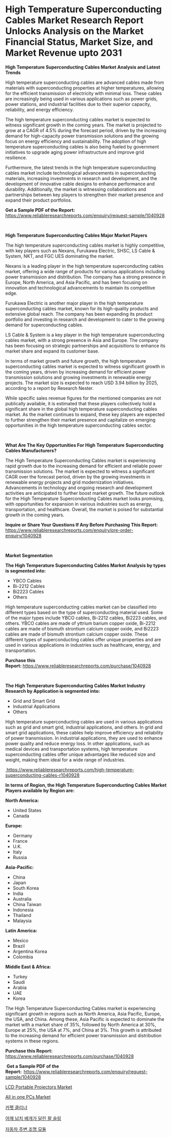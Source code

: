 <p><h1>High Temperature Superconducting Cables Market Research Report Unlocks Analysis on the Market Financial Status, Market Size, and Market Revenue upto 2031</h1></p><p><strong>High Temperature Superconducting Cables Market Analysis and Latest Trends</strong></p>
<p><p>High temperature superconducting cables are advanced cables made from materials with superconducting properties at higher temperatures, allowing for the efficient transmission of electricity with minimal loss. These cables are increasingly being used in various applications such as power grids, power stations, and industrial facilities due to their superior capacity, reliability, and energy efficiency.</p><p>The high temperature superconducting cables market is expected to witness significant growth in the coming years. The market is projected to grow at a CAGR of 4.5% during the forecast period, driven by the increasing demand for high-capacity power transmission solutions and the growing focus on energy efficiency and sustainability. The adoption of high temperature superconducting cables is also being fueled by government initiatives to upgrade aging power infrastructure and improve grid resilience.</p><p>Furthermore, the latest trends in the high temperature superconducting cables market include technological advancements in superconducting materials, increasing investments in research and development, and the development of innovative cable designs to enhance performance and durability. Additionally, the market is witnessing collaborations and partnerships between key players to strengthen their market presence and expand their product portfolios.</p></p>
<p><strong>Get a Sample PDF of the Report:&nbsp;</strong> <a href="https://www.reliableresearchreports.com/enquiry/request-sample/1040928">https://www.reliableresearchreports.com/enquiry/request-sample/1040928</a></p>
<p>&nbsp;</p>
<p><strong>High Temperature Superconducting Cables Major Market Players</strong></p>
<p><p>The high temperature superconducting cables market is highly competitive, with key players such as Nexans, Furukawa Electric, SHSC, LS Cable & System, NKT, and FGC UES dominating the market. </p><p>Nexans is a leading player in the high temperature superconducting cables market, offering a wide range of products for various applications including power transmission and distribution. The company has a strong presence in Europe, North America, and Asia Pacific, and has been focusing on innovation and technological advancements to maintain its competitive edge.</p><p>Furukawa Electric is another major player in the high temperature superconducting cables market, known for its high-quality products and extensive global reach. The company has been expanding its product portfolio and investing in research and development to cater to the growing demand for superconducting cables.</p><p>LS Cable & System is a key player in the high temperature superconducting cables market, with a strong presence in Asia and Europe. The company has been focusing on strategic partnerships and acquisitions to enhance its market share and expand its customer base.</p><p>In terms of market growth and future growth, the high temperature superconducting cables market is expected to witness significant growth in the coming years, driven by increasing demand for efficient power transmission solutions and growing investments in renewable energy projects. The market size is expected to reach USD 3.94 billion by 2025, according to a report by Research Nester.</p><p>While specific sales revenue figures for the mentioned companies are not publically available, it is estimated that these players collectively hold a significant share in the global high temperature superconducting cables market. As the market continues to expand, these key players are expected to further strengthen their market presence and capitalize on emerging opportunities in the high temperature superconducting cables sector.</p></p>
<p>&nbsp;</p>
<p><strong>What Are The Key Opportunities For High Temperature Superconducting Cables Manufacturers?</strong></p>
<p><p>The High Temperature Superconducting Cables market is experiencing rapid growth due to the increasing demand for efficient and reliable power transmission solutions. The market is expected to witness a significant CAGR over the forecast period, driven by the growing investments in renewable energy projects and grid modernization initiatives. Advancements in technology and ongoing research and development activities are anticipated to further boost market growth. The future outlook for the High Temperature Superconducting Cables market looks promising, with opportunities for expansion in various industries such as energy, transportation, and healthcare. Overall, the market is poised for substantial growth in the coming years.</p></p>
<p><strong>Inquire or Share Your Questions If Any Before Purchasing This Report:</strong> <a href="https://www.reliableresearchreports.com/enquiry/pre-order-enquiry/1040928">https://www.reliableresearchreports.com/enquiry/pre-order-enquiry/1040928</a></p>
<p>&nbsp;</p>
<p><strong>Market Segmentation</strong></p>
<p><strong>The High Temperature Superconducting Cables Market Analysis by types is segmented into:</strong></p>
<p><ul><li>YBCO Cables</li><li>Bi-2212 Cables</li><li>Bi2223 Cables</li><li>Others</li></ul></p>
<p><p>High temperature superconducting cables market can be classified into different types based on the type of superconducting material used. Some of the major types include YBCO cables, Bi-2212 cables, Bi2223 cables, and others. YBCO cables are made of yttrium barium copper oxide, Bi-2212 cables are made of bismuth strontium calcium copper oxide, and Bi2223 cables are made of bismuth strontium calcium copper oxide. These different types of superconducting cables offer unique properties and are used in various applications in industries such as healthcare, energy, and transportation.</p></p>
<p><strong>Purchase this Report:&nbsp;</strong><a href="https://www.reliableresearchreports.com/purchase/1040928">https://www.reliableresearchreports.com/purchase/1040928</a></p>
<p>&nbsp;</p>
<p><strong>The High Temperature Superconducting Cables Market Industry Research by Application is segmented into:</strong></p>
<p><ul><li>Grid and Smart Grid</li><li>Industrial Applications</li><li>Others</li></ul></p>
<p><p>High temperature superconducting cables are used in various applications such as grid and smart grid, industrial applications, and others. In grid and smart grid applications, these cables help improve efficiency and reliability of power transmission. In industrial applications, they are used to enhance power quality and reduce energy loss. In other applications, such as medical devices and transportation systems, high temperature superconducting cables offer unique advantages like reduced size and weight, making them ideal for a wide range of industries.</p></p>
<p><a href="https://www.reliableresearchreports.com/high-temperature-superconducting-cables-r1040928">&nbsp;https://www.reliableresearchreports.com/high-temperature-superconducting-cables-r1040928</a></p>
<p><strong>In terms of Region, the High Temperature Superconducting Cables Market Players available by Region are:</strong></p>
<p>
    <p> <strong> North America: </strong>
        <ul>
            <li>United States</li>
            <li>Canada</li>
        </ul>
        </p> 
    <p> <strong> Europe: </strong>
        <ul>
            <li>Germany</li>
            <li>France</li>
            <li>U.K.</li>
            <li>Italy</li>
            <li>Russia</li>
        </ul>
        </p> 
    <p> <strong> Asia-Pacific: </strong>
        <ul>
            <li>China</li>
            <li>Japan</li>
            <li>South Korea</li>
            <li>India</li>
            <li>Australia</li>
            <li>China Taiwan</li>
            <li>Indonesia</li>
            <li>Thailand</li>
            <li>Malaysia</li>
        </ul>
        </p> 
    <p> <strong> Latin America: </strong>
        <ul>
            <li>Mexico</li>
            <li>Brazil</li>
            <li>Argentina Korea</li>
            <li>Colombia</li>
        </ul>
        </p> 
    <p> <strong> Middle East & Africa: </strong>
        <ul>
            <li>Turkey</li>
            <li>Saudi</li>
            <li>Arabia</li>
            <li>UAE</li>
            <li>Korea</li>
        </ul>
    </p>
    </p>
<p><p>The High Temperature Superconducting Cables market is experiencing significant growth in regions such as North America, Asia Pacific, Europe, the USA, and China. Among these, Asia Pacific is expected to dominate the market with a market share of 35%, followed by North America at 30%, Europe at 25%, the USA at 7%, and China at 3%. This growth is attributed to the increasing demand for efficient power transmission and distribution systems in these regions.</p></p>
<p><strong>Purchase this Report: </strong><a href="https://www.reliableresearchreports.com/purchase/1040928">https://www.reliableresearchreports.com/purchase/1040928</a></p>
<p>&nbsp;<strong>Get a Sample PDF of the Report:&nbsp;&nbsp;</strong><a href="https://www.reliableresearchreports.com/enquiry/request-sample/1040928">https://www.reliableresearchreports.com/enquiry/request-sample/1040928</a></p>
<p><strong></strong></p>
<p><p><a href="https://github.com/AnnChovey2023/Market-Research-Report-List-1/blob/main/lcd-portable-projectors-market.md">LCD Portable Projectors Market</a></p><p><a href="https://github.com/yadanielu/Market-Research-Report-List-1/blob/main/all-in-one-pcs-market.md">All in one PCs Market</a></p><p><a href="https://medium.com/@salennagilmor1/%EC%B9%B4%ED%8E%AB-%EC%B2%AD%EC%86%8C%EA%B8%B0-%EC%8B%9C%EC%9E%A5-%EC%A1%B0%EC%82%AC-%EB%B3%B4%EA%B3%A0%EC%84%9C%EC%97%90%EB%8A%94-%EC%8B%9C%EC%9E%A5-%EA%B7%9C%EB%AA%A8-%EC%A0%90%EC%9C%A0%EC%9C%A8-%EB%B0%8F-%EC%84%B1%EC%9E%A5%EB%A5%A0%EC%97%90-%EB%8C%80%ED%95%9C-%EB%B6%84%EC%84%9D%EC%9D%B4-%ED%8F%AC%ED%95%A8%EB%90%98%EC%96%B4-%EC%9E%88%EC%9C%BC%EB%A9%B0-2024%EB%85%84%EB%B6%80%ED%84%B0-2031%EB%85%84%EA%B9%8C%EC%A7%80-%EC%9D%98-cagr-%EC%98%88%EC%B8%A1%EB%90%9C-%EC%84%B1%EC%9E%A5%EB%A5%A0%EC%9D%B4-%ED%8F%AC%ED%95%A8%EB%90%98%EC%96%B4-%EC%9E%88%EC%8A%B5%EB%8B%88%EB%8B%A4-fd871072abac">카펫 클리너</a></p><p><a href="https://medium.com/@kasandrarempel/%EC%A0%84%EC%B2%B4%EC%A0%81%EC%9D%B8-%EB%B6%84%EC%84%9D-%EB%8A%A5%EB%A0%A5%EC%9D%84-%EA%B0%80%EC%A7%84-%EA%B8%80%EB%A1%9C%EB%B2%8C-%EC%96%B4%EA%B9%B4-%ED%8C%8C%EC%9A%B0%EC%B9%98%EC%99%80-%EC%96%B4%EA%B9%B4-%EB%B2%A0%EA%B0%9C-%EC%8B%9C%EC%9E%A5-%EC%84%B1%EC%9E%A5-%EC%B6%94%EC%9D%B4-%EB%B0%8F-%EC%8B%9C%EC%9E%A5-%EC%A0%84%EB%A7%9D-2024-2031-390e11595472">어깨 납치 베개가 달린 팔 슬링</a></p><p><a href="https://github.com/laholand/Market-Research-Report-List-4/blob/main/1171199159003.md">자동차 주변 조명 모듈</a></p></p>